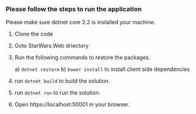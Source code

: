 ### Please follow the steps to run the application

Please make sure dotnet core 2.2 is installed your machine.

1. Clone the code

2. Goto StarWars.Web driectory

3. Run the following commands to restore the packages.

    a) ```dotnet restore```
    b) ```bower install``` to install client side dependencies

4. run ```dotnet build``` to build the solution.

5. run ```dotnet run``` to run the solution.

6. Open https://localhost:50001 in your browser.